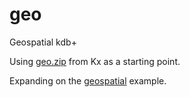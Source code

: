 # geo
Geospatial kdb+

Using [geo.zip](https://github.com/KxSystems/kdb/blob/master/e/geo.zip) from Kx as a starting point.

Expanding on the [geospatial](https://code.kx.com/q/cookbook/geospatial/) example.